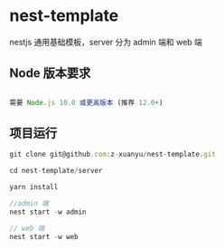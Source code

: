 # nest-template

nestjs 通用基础模板，server 分为 admin 端和 web 端

## Node 版本要求

```javascript

需要 Node.js 10.0 或更高版本 (推荐 12.0+)

```

## 项目运行

```javascript
git clone git@github.com:z-xuanyu/nest-template.git

cd nest-template/server

yarn install

//admin 端
nest start -w admin

// web 端
nest start -w web

```

